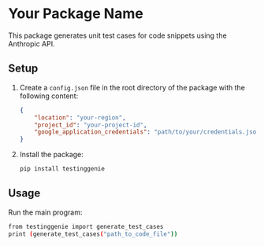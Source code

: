 # Your Package Name

This package generates unit test cases for code snippets using the Anthropic API.

## Setup

1. Create a `config.json` file in the root directory of the package with the following content:

    ```json
    {
        "location": "your-region",
        "project_id": "your-project-id",
        "google_application_credentials": "path/to/your/credentials.json"
    }
    ```

2. Install the package:

    ```bash
    pip install testinggenie
    ```

## Usage

Run the main program:

```bash
from testinggenie import generate_test_cases
print (generate_test_cases("path_to_code_file"))
